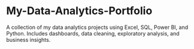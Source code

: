# My-Data-Analytics-Portfolio
A collection of my data analytics projects using Excel, SQL, Power BI, and Python. Includes dashboards, data cleaning, exploratory analysis, and business insights.
